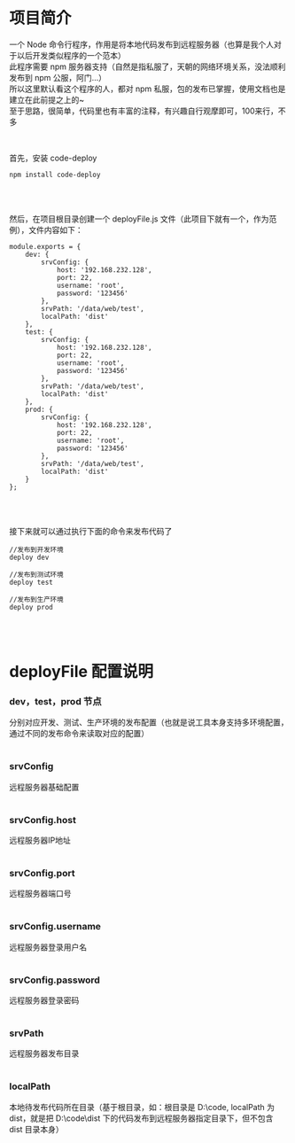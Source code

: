 # 项目简介<br />
一个 Node 命令行程序，作用是将本地代码发布到远程服务器（也算是我个人对于以后开发类似程序的一个范本）<br />
此程序需要 npm 服务器支持（自然是指私服了，天朝的网络环境关系，没法顺利发布到 npm 公服，阿门...）<br />
所以这里默认看这个程序的人，都对 npm 私服，包的发布已掌握，使用文档也是建立在此前提之上的~<br />
至于思路，很简单，代码里也有丰富的注释，有兴趣自行观摩即可，100来行，不多<br />

<br />

首先，安装 code-deploy
```
npm install code-deploy
```

<br /><br />

然后，在项目根目录创建一个 deployFile.js 文件（此项目下就有一个，作为范例），文件内容如下：
```
module.exports = {
    dev: {
        srvConfig: {
            host: '192.168.232.128',
            port: 22,
            username: 'root',
            password: '123456'
        },
        srvPath: '/data/web/test',
        localPath: 'dist'
    },
    test: {
        srvConfig: {
            host: '192.168.232.128',
            port: 22,
            username: 'root',
            password: '123456'
        },
        srvPath: '/data/web/test',
        localPath: 'dist'
    },
    prod: {
        srvConfig: {
            host: '192.168.232.128',
            port: 22,
            username: 'root',
            password: '123456'
        },
        srvPath: '/data/web/test',
        localPath: 'dist'
    }
};
```

<br /><br />

接下来就可以通过执行下面的命令来发布代码了
```
//发布到开发环境
deploy dev

//发布到测试环境
deploy test

//发布到生产环境
deploy prod
```

<br /><br />

# deployFile 配置说明<br />
### dev，test，prod 节点<br />
分别对应开发、测试、生产环境的发布配置（也就是说工具本身支持多环境配置，通过不同的发布命令来读取对应的配置）
<br /><br />

### srvConfig<br />
远程服务器基础配置
<br /><br />

### srvConfig.host<br />
远程服务器IP地址
<br /><br />

### srvConfig.port<br />
远程服务器端口号
<br /><br />

### srvConfig.username<br />
远程服务器登录用户名
<br /><br />

### srvConfig.password<br />
远程服务器登录密码
<br /><br />

### srvPath<br />
远程服务器发布目录
<br /><br />

### localPath<br />
本地待发布代码所在目录（基于根目录，如：根目录是 D:\code, localPath 为 dist，就是把 D:\code\dist 下的代码发布到远程服务器指定目录下，但不包含 dist 目录本身）
<br /><br />

